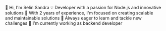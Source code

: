 
👋 Hi, I'm Selin Sandra
💡 Developer with a passion for Node.js and innovative solutions
🚀 With 2 years of experience, I'm focused on creating scalable and maintainable solutions
🌟 Always eager to learn and tackle new challenges
🔭 I’m currently working as backend developer

